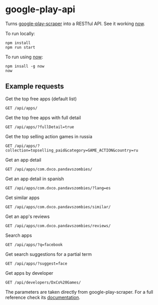 # google-play-api

Turns [google-play-scraper](https://github.com/facundoolano/google-play-scraper/) into a RESTful API.
See it working [now](https://google-play-api-aubdcilepc.now.sh/api/).

To run locally:

```
npm install
npm run start
```

To run using [now](https://zeit.co/now/):

```
npm insall -g now
now
```

## Example requests

Get the top free apps (default list)
```
GET /api/apps/
```

Get the top free apps with full detail

```
GET /api/apps/?fullDetail=true
```

Get the top selling action games in russia

```
GET /api/apps/?collection=topselling_paid&category=GAME_ACTION&country=ru
```

Get an app detail

```
GET /api/apps/com.dxco.pandavszombies/
```

Get an app detail in spanish

```
GET /api/apps/com.dxco.pandavszombies/?lang=es
```

Get similar apps

```
GET /api/apps/com.dxco.pandavszombies/similar/
```

Get an app's reviews

```
GET /api/apps/com.dxco.pandavszombies/reviews/
```

Search apps

```
GET /api/apps/?q=facebook
```

Get search suggestions for a partial term

```
GET /api/apps/?suggest=face
```

Get apps by developer

```
GET /api/developers/DxCo%20Games/
```

The parameters are taken directly from google-play-scraper. For a full reference check its [documentation](https://github.com/facundoolano/google-play-scraper/#usage).
